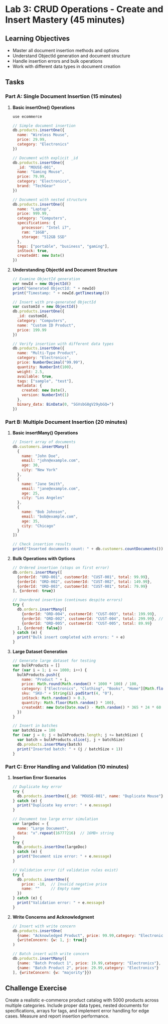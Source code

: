 # Lab 3: CRUD Operations - Create and Insert Mastery (45 minutes)

## Learning Objectives
- Master all document insertion methods and options
- Understand ObjectId generation and document structure
- Handle insertion errors and bulk operations
- Work with different data types in document creation

## Tasks

### Part A: Single Document Insertion (15 minutes)
1. **Basic insertOne() Operations**
   ```javascript
   use ecommerce

   // Simple document insertion
   db.products.insertOne({
     name: "Wireless Mouse",
     price: 29.99,
     category: "Electronics"
   })

   // Document with explicit _id
   db.products.insertOne({
     _id: "MOUSE-001",
     name: "Gaming Mouse",
     price: 79.99,
     category: "Electronics",
     brand: "TechGear"
   })

   // Document with nested structure
   db.products.insertOne({
     name: "Laptop",
     price: 999.99,
     category: "Computers",
     specifications: {
       processor: "Intel i7",
       ram: "16GB",
       storage: "512GB SSD"
     },
     tags: ["portable", "business", "gaming"],
     inStock: true,
     createdAt: new Date()
   })
   ```

2. **Understanding ObjectId and Document Structure**
   ```javascript
   // Examine ObjectId generation
   var newId = new ObjectId()
   print("Generated ObjectId: " + newId)
   print("Timestamp: " + newId.getTimestamp())

   // Insert with pre-generated ObjectId
   var customId = new ObjectId()
   db.products.insertOne({
     _id: customId,
     category: "Computers",
     name: "Custom ID Product",
     price: 199.99
   })

   // Verify insertion with different data types
   db.products.insertOne({
     name: "Multi-Type Product",
     category: "Electronics",
     price: NumberDecimal("99.99"),
     quantity: NumberInt(100),
     weight: 2.5,
     available: true,
     tags: ["sample", "test"],
     metadata: {
       created: new Date(),
       version: NumberInt(1)
     },
     binary_data: BinData(0, "SGVsbG8gV29ybGQ=")
   })
   ```

### Part B: Multiple Document Insertion (20 minutes)
1. **Basic insertMany() Operations**
   ```javascript
   // Insert array of documents
   db.customers.insertMany([
     {
       name: "John Doe",
       email: "john@example.com",
       age: 30,
       city: "New York"
     },
     {
       name: "Jane Smith",
       email: "jane@example.com",
       age: 25,
       city: "Los Angeles"
     },
     {
       name: "Bob Johnson",
       email: "bob@example.com",
       age: 35,
       city: "Chicago"
     }
   ])

   // Check insertion results
   print("Inserted documents count: " + db.customers.countDocuments())
   ```

2. **Bulk Operations with Options**
   ```javascript
   // Ordered insertion (stops on first error)
   db.orders.insertMany([
     {orderId: "ORD-001", customerId: "CUST-001", total: 99.99},
     {orderId: "ORD-002", customerId: "CUST-002", total: 149.99},
     {orderId: "ORD-003", customerId: "CUST-001", total: 79.99}
   ], {ordered: true})

   // Unordered insertion (continues despite errors)
   try {
     db.orders.insertMany([
       {orderId: "ORD-004", customerId: "CUST-003", total: 199.99},
       {orderId: "ORD-002", customerId: "CUST-004", total: 299.99}, // Duplicate key
       {orderId: "ORD-005", customerId: "CUST-005", total: 89.99}
     ], {ordered: false})
   } catch (e) {
     print("Bulk insert completed with errors: " + e)
   }
   ```

3. **Large Dataset Generation**
   ```javascript
   // Generate large dataset for testing
   var bulkProducts = []
   for (var i = 1; i <= 1000; i++) {
     bulkProducts.push({
       name: "Product " + i,
       price: Math.round(Math.random() * 1000 * 100) / 100,
       category: ["Electronics", "Clothing", "Books", "Home"][Math.floor(Math.random() * 4)],
       sku: "SKU-" + String(i).padStart(4, "0"),
       inStock: Math.random() > 0.3,
       quantity: Math.floor(Math.random() * 100),
       createdAt: new Date(Date.now() - Math.random() * 365 * 24 * 60 * 60 * 1000)
     })
   }

   // Insert in batches
   var batchSize = 100
   for (var j = 0; j < bulkProducts.length; j += batchSize) {
     var batch = bulkProducts.slice(j, j + batchSize)
     db.products.insertMany(batch)
     print("Inserted batch: " + (j / batchSize + 1))
   }
   ```

### Part C: Error Handling and Validation (10 minutes)
1. **Insertion Error Scenarios**
   ```javascript
   // Duplicate key error
   try {
     db.products.insertOne({_id: "MOUSE-001", name: "Duplicate Mouse"})
   } catch (e) {
     print("Duplicate key error: " + e.message)
   }

   // Document too large error simulation
   var largeDoc = {
     name: "Large Document",
     data: "x".repeat(16777216)  // 16MB+ string
   }
   try {
     db.products.insertOne(largeDoc)
   } catch (e) {
     print("Document size error: " + e.message)
   }

   // Validation error (if validation rules exist)
   try {
     db.products.insertOne({
       price: -10,  // Invalid negative price
       name: ""     // Empty name
     })
   } catch (e) {
     print("Validation error: " + e.message)
   }
   ```

2. **Write Concerns and Acknowledgment**
   ```javascript
   // Insert with write concern
   db.products.insertOne(
     {name: "Acknowledged Product", price: 99.99,category: "Electronics"},
     {writeConcern: {w: 1, j: true}}
   )

   // Batch insert with write concern
   db.products.insertMany([
     {name: "Batch Product 1", price: 19.99,category: "Electronics"},
     {name: "Batch Product 2", price: 29.99,category: "Electronics"}
   ], {writeConcern: {w: "majority"}})
   ```

## Challenge Exercise
Create a realistic e-commerce product catalog with 5000 products across multiple categories. Include proper data types, nested documents for specifications, arrays for tags, and implement error handling for edge cases. Measure and report insertion performance.